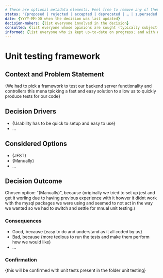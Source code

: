 ```yaml
---
# These are optional metadata elements. Feel free to remove any of them.
status: "{proposed | rejected | accepted | deprecated | … | superseded by ADR-0123"
date: {YYYY-MM-DD when the decision was last updated}
decision-makers: {list everyone involved in the decision}
consulted: {list everyone whose opinions are sought (typically subject-matter experts); and with whom there is a two-way communication}
informed: {list everyone who is kept up-to-date on progress; and with whom there is a one-way communication}
---
```


# Unit testing framework

## Context and Problem Statement

{We had to pick a framework to test our backend server functionality and controllers this mena tpicking a fast and easy solution to allow us to quickly produce tests for our code}

<!-- This is an optional element. Feel free to remove. -->
## Decision Drivers

* {Usability has to be quick to setup and easy to use}
* … <!-- numbers of drivers can vary -->

## Considered Options

* {JEST}
* {Manually}
* … <!-- numbers of options can vary -->

## Decision Outcome

Chosen option: "(Manually)", because (originally we tried to set up jest and get it woriing due to having previous experience with it howver it didnt work with the mysql packages we were using and seemed to not act in the way we wanted so we had to switch and settle for mnual unit testing.)

<!-- This is an optional element. Feel free to remove. -->
### Consequences

* Good, because {easy to do and understand as it all coded by us}
* Bad, because {more tedious to run the tests and make them perform how we would like}
* … <!-- numbers of consequences can vary -->

<!-- This is an optional element. Feel free to remove. -->
### Confirmation

{this will be confirmed with unit tests present in the folder unit testing}
